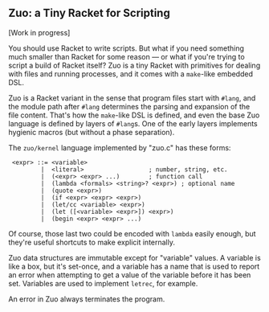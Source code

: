Zuo: a Tiny Racket for Scripting
--------------------------------

[Work in progress]

You should use Racket to write scripts. But what if you need something
much smaller than Racket for some reason — or what if you're trying
to script a build of Racket itself? Zuo is a tiny Racket with
primitives for dealing with files and running processes, and it comes
with a `make`-like embedded DSL.

Zuo is a Racket variant in the sense that program files start with
`#lang`, and the module path after `#lang` determines the parsing and
expansion of the file content. That's how the `make`-like DSL is
defined, and even the base Zuo language is defined by layers of
`#lang`s. One of the early layers implements hygienic macros (but
without a phase separation).

The `zuo/kernel` language implemented by "zuo.c" has these forms:

```
 <expr> ::= <variable>
         |  <literal>                  ; number, string, etc.
         |  (<expr> <expr> ...)        ; function call
         |  (lambda <formals> <string>? <expr>) ; optional name
         |  (quote <expr>)
         |  (if <expr> <expr> <expr>)
         |  (let/cc <variable> <expr>)
         |  (let ([<variable> <expr>]) <expr>)
         |  (begin <expr> <expr> ...)
```

Of course, those last two could be encoded with `lambda` easily
enough, but they're useful shortcuts to make explicit internally.

Zuo data structures are immutable except for "variable" values. A
variable is like a box, but it's set-once, and a variable has a name
that is used to report an error when attempting to get a value of the
variable before it has been set. Variables are used to implement
`letrec`, for example.

An error in Zuo always terminates the program.
